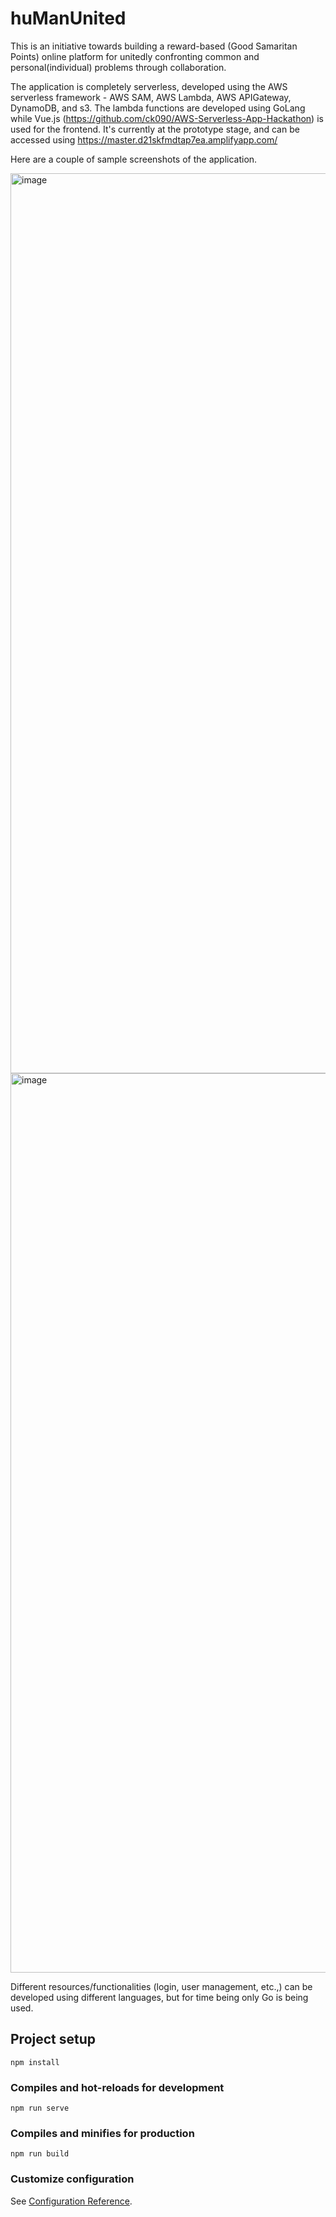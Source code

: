 # huManUnited

This is an initiative towards building a reward-based (Good Samaritan Points) online platform for unitedly confronting common and personal(individual) problems through collaboration.

The application is completely serverless, developed using the AWS serverless framework - AWS SAM, AWS Lambda, AWS APIGateway, DynamoDB, and s3. The lambda functions are developed using GoLang while Vue.js (https://github.com/ck090/AWS-Serverless-App-Hackathon) is used for the frontend. It's currently at the prototype stage, and can be accessed using https://master.d21skfmdtap7ea.amplifyapp.com/

Here are a couple of sample screenshots of the application.

<img width="1440" alt="image" src="https://user-images.githubusercontent.com/20017119/110473646-c43d1600-80ac-11eb-9080-80143c39b17c.png">

<img width="1439" alt="image" src="https://user-images.githubusercontent.com/20017119/110473790-eb93e300-80ac-11eb-87ac-256aeacc4307.png">

Different resources/functionalities (login, user management, etc.,) can be developed using different languages, but for time being only Go is being used. 

## Project setup
```
npm install
```

### Compiles and hot-reloads for development
```
npm run serve
```

### Compiles and minifies for production
```
npm run build
```

### Customize configuration
See [Configuration Reference](https://cli.vuejs.org/config/).
